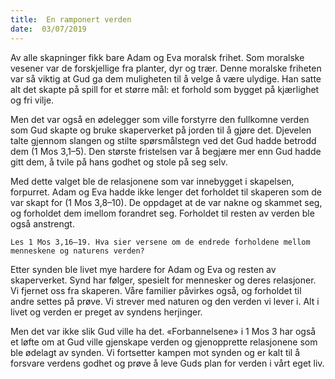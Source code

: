 ```yaml
---
title:  En ramponert verden
date:  03/07/2019
---
```


Av alle skapninger fikk bare Adam og Eva moralsk frihet. Som moralske vesener var de forskjellige fra planter, dyr og trær. Denne moralske friheten var så viktig at Gud ga dem muligheten til å velge å være ulydige. Han satte alt det skapte på spill for et større mål: et forhold som bygget på kjærlighet og fri vilje.

Men det var også en ødelegger som ville forstyrre den fullkomne verden som Gud skapte og bruke skaperverket på jorden til å gjøre det. Djevelen talte gjennom slangen og stilte spørsmålstegn ved det Gud hadde betrodd dem (1 Mos 3,1–5). Den største fristelsen var å begjære mer enn Gud hadde gitt dem, å tvile på hans godhet og stole på seg selv.

Med dette valget ble de relasjonene som var innebygget i skapelsen, forpurret. Adam og Eva hadde ikke lenger det forholdet til skaperen som de var skapt for (1 Mos 3,8–10). De oppdaget at de var nakne og skammet seg, og forholdet dem imellom forandret seg. Forholdet til resten av verden ble også anstrengt.

`Les 1 Mos 3,16–19. Hva sier versene om de endrede forholdene mellom menneskene og naturens verden?`

Etter synden ble livet mye hardere for Adam og Eva og resten av skaperverket. Synd har følger, spesielt for mennesker og deres relasjoner. Vi fjernet oss fra skaperen. Våre familier påvirkes også, og forholdet til andre settes på prøve. Vi strever med naturen og den verden vi lever i. Alt i livet og verden er preget av syndens herjinger.

Men det var ikke slik Gud ville ha det. «Forbannelsene» i 1 Mos 3 har også et løfte om at Gud ville gjenskape verden og gjenopprette relasjonene som ble ødelagt av synden. Vi fortsetter kampen mot synden og er kalt til å forsvare verdens godhet og prøve å leve Guds plan for verden i vårt eget liv.